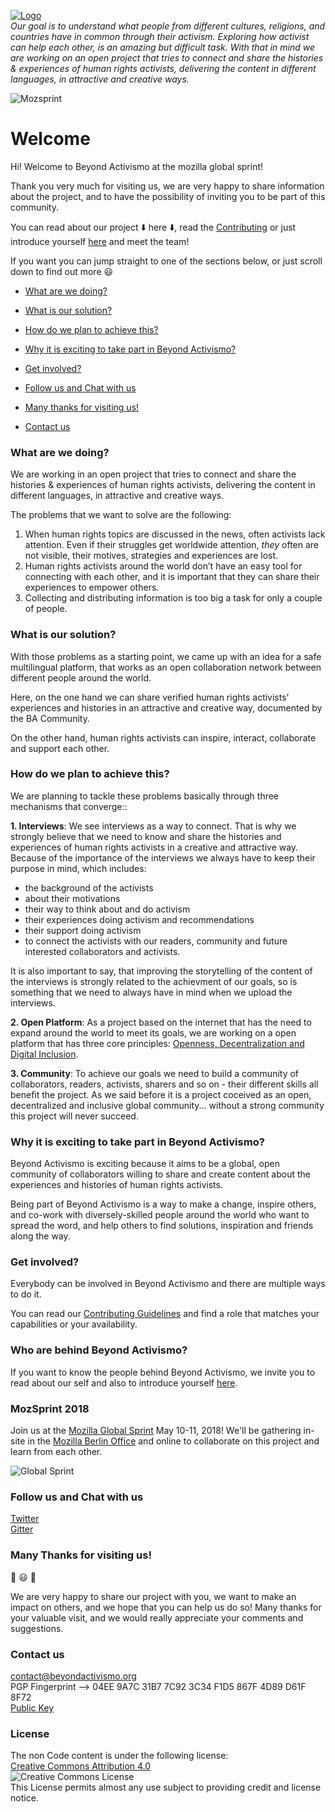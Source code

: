[![Logo](https://user-images.githubusercontent.com/32823481/38769888-7f244cea-400a-11e8-80a7-293dc415c086.png)](https://vimeo.com/user84907397/meet-beyondactivismo)  
_Our goal is to understand what people from different cultures, religions, and countries have in common through their activism. Exploring how activist can help each other, is an amazing but difficult task. With that in mind we are working on an open project that tries to connect and share the histories & experiences of human rights activists, delivering the content in different languages, in attractive and creative ways._


![Mozsprint](https://github.com/mozilla/global-sprint/blob/master/img/GlobalSprint-Logo.png)  

# Welcome

Hi! Welcome to Beyond Activismo at the mozilla global sprint!

Thank you very much  for visiting us, we are very happy to share information about the project, and to have the possibility of inviting you to be part of this community.

You can read about our project :arrow_down: here :arrow_down:, read the [Contributing](https://github.com/Beyondactivismo/Beyondactivismo/issues/46) or just introduce yourself [here](https://github.com/Beyondactivismo/Beyondactivismo/issues/46) and meet the team!

If you want you can jump straight to one of the sections below, or just scroll down to find out more :smiley:

* [What are we doing?](#what-are-we-doing)
* [What is our solution?](#what-is-our-solution)
* [How do we plan to achieve this?](#how-do-we-plan-to-achieve-this)
* [Why it is exciting to take part in Beyond Activismo?](#why-it-is-exciting-to-take-part-in-beyond-activismo)
* [Get involved?](#get-involved)

* [Follow us and Chat with us](#follow-us-and-chat-with-us)
* [Many thanks for visiting us!](#many-thanks-for-visiting-us)
* [Contact us](#contact-us)

### What are we doing?

We are working in an open project that tries to connect and share the histories & experiences of human rights activists, delivering the content in different languages, in attractive and creative ways.

The problems that we want to solve are the following:

1. When human rights topics are discussed in the news, often activists lack attention. Even if their struggles get worldwide attention, _they_ often are not visible, their motives, strategies and experiences are lost.
2. Human rights activists around the world don’t have an easy tool for connecting with each other, and it is important that they can share their experiences to empower others.
3. Collecting and distributing information is too big a task for only a couple of people.

### What is our solution?
With those problems as a starting point, we came up with an idea for a safe multilingual platform, that works as an open collaboration network between different people around the world.

Here, on the one hand we can share verified human rights activists’ experiences and histories in an attractive and creative way, documented by the BA Community.

On the other hand, human rights activists can inspire, interact, collaborate and support each other.

### How do we plan to achieve this?

We are planning to tackle these problems basically through three mechanisms that converge::

**1. Interviews**: We see interviews as a way to connect.
That is why we strongly believe that we need to know and share the histories and experiences of human rights activists
in a creative and attractive way. Because of the importance of the interviews we always have to keep their purpose in mind, which includes:

- the background of the activists
- about their motivations
- their way to think about and do activism
- their experiences doing activism and recommendations
- their support doing activism
- to connect the activists with our readers, community and future interested collaborators and activists.

It is also important to say, that improving the storytelling of the content of the interviews is strongly related to the achievment of our goals, so is something that we need to always have in mind when we upload the interviews.

**2. Open Platform**: As a project based on the internet that has the need to expand around the world to meet its goals, we are working on a open platform that has three core principles: [Openness, Decentralization and Digital Inclusion](https://github.com/Beyondactivismo/Beyondactivismo/blob/master/PRINCIPLES.md).

**3. Community**: To achieve our goals we need to build a community of collaborators, readers, activists, sharers and so on - their different skills all benefit the project. As we said before it is a project coceived as an open, decentralized and inclusive global community... without a strong community this project will never succeed.

### Why it is exciting to take part in Beyond Activismo?
Beyond Activismo is exciting because it aims to be a global, open community of collaborators willing to share and create content about the experiences and histories of human rights activists.

Being part of Beyond Activismo is a way to make a change, inspire others, and co-work with diversely-skilled people around the world who want to spread the word, and help others to find solutions, inspiration and friends along the way.

### Get involved?

Everybody can be involved in Beyond Activismo and there are multiple ways to do it.

You can read our [Contributing Guidelines](https://github.com/Beyondactivismo/Beyondactivismo/blob/master/CONTRIBUTING.md)  and find a role that matches your capabilities or your availability.  


### Who are behind Beyond Activismo?

If you want to know the people behind Beyond Activismo, we invite you to read about our self and also to introduce yourself [here](https://github.com/Beyondactivismo/Beyondactivismo/issues/46).


### MozSprint 2018

Join us at the [Mozilla Global Sprint](http://mozilla.github.io/global-sprint/) May 10-11, 2018! We'll be gathering in-site in the [Mozilla Berlin Office](https://www.google.com/maps?q=52.4995,13.4493+Mozilla+Berlin,+Building+3,+3rd+floor,+Schlesische+Stra%C3%9Fe+27,+Berlin,+Germany) and online to collaborate on this project and learn from each other.


![Global Sprint](https://cloud.githubusercontent.com/assets/617994/24632585/b2b07dcc-1892-11e7-91cf-f9e473187cf7.png)

### Follow us and Chat with us
[Twitter][link_Twitter]   
[Gitter][link_Gitter]

### Many Thanks for visiting us!
:tada: :smiley: :tada:          

We are very happy to share our project with you, we want to make an impact on others, and we hope that you can help us do so!
Many thanks for your valuable visit, and we would really appreciate your comments and suggestions.

### Contact us
contact@beyondactivismo.org   
PGP Fingerprint --> 04EE 9A7C 31B7 7C92 3C34 F1D5 867F 4D89 D61F 8F72   
[Public Key][link_Publickey]

### License

The non Code content is under the following license:  
[Creative Commons Attribution 4.0](https://creativecommons.org/licenses/by/4.0/legalcode.txt)  
 <img alt="Creative Commons License" style="border-width:0" src="https://licensebuttons.net/l/by/3.0/88x31.png" /></a>  
 This License permits almost any use subject to providing credit and license notice.

[link_Publickey]: https://pgp.mit.edu/pks/lookup?op=get&search=0x867F4D89D61F8F72
[link_Twitter]: https://twitter.com/beyondactivismo
[link_Gitter]: https://gitter.im/Beyond-Activismo/Lobby
